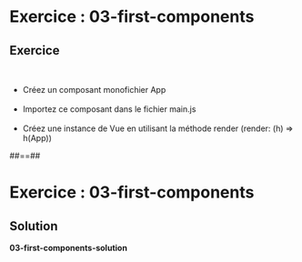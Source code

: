 <!-- .slide: class="exercice" -->
# Exercice : 03-first-components
## Exercice
<br>

 - Créez un composant monofichier App<br><br>
 - Importez ce composant dans le fichier main.js<br><br>
 - Créez une instance de Vue en utilisant la méthode render (render: (h) => h(App))

##==##

<!-- .slide: class="exercice" -->
# Exercice : 03-first-components
## Solution
**03-first-components-solution**
<!-- .element: class="full-center" -->
